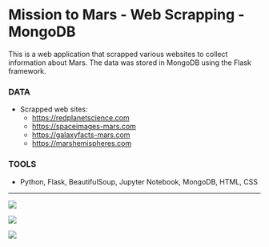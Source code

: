 # Mission to Mars - Web Scrapping - MongoDB

This is a web application that scrapped various websites to collect information about Mars. The data was stored in MongoDB using the Flask framework.


### DATA
* Scrapped web sites:
    * https://redplanetscience.com
    * https://spaceimages-mars.com
    * https://galaxyfacts-mars.com
    * https://marshemispheres.com

### TOOLS
* Python, Flask, BeautifulSoup, Jupyter Notebook, MongoDB, HTML, CSS

---
<img src = 
"https://github.com/dmhitt/web-scraping-challenge/blob/main/Missions_to_Mars/Images/Screen_shot_1.png"/>

<img src = 
"https://github.com/dmhitt/web-scraping-challenge/blob/main/Missions_to_Mars/Images/Screen_shot_2.png"/>

<img src = 
"https://github.com/dmhitt/web-scraping-challenge/blob/main/Missions_to_Mars/Images/Screen_shot_3.png"/>
